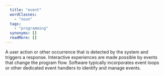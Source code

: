 ```yaml
---
  title: "event"
  wordClasses: 
    - "noun"
  tags: 
    - "programming"
  synonyms: []
  readMore: []
---
```

A user action or other occurrence that is detected by the system and triggers a response. Interactive experiences are made possible by events that change the program flow. Software typically incorporates event loops or other dedicated event handlers to identify and manage events.
